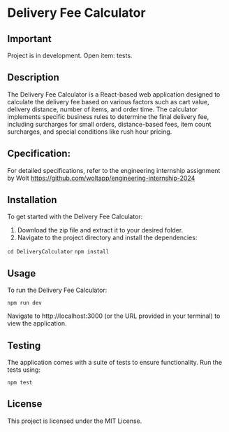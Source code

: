 # Delivery Fee Calculator

## Important

Project is in development. Open item: tests.

## Description

The Delivery Fee Calculator is a React-based web application designed to calculate the delivery fee based on various factors such as cart value, delivery distance, number of items, and order time. The calculator implements specific business rules to determine the final delivery fee, including surcharges for small orders, distance-based fees, item count surcharges, and special conditions like rush hour pricing.

## Cpecification:

For detailed specifications, refer to the engineering internship assignment by Wolt
https://github.com/woltapp/engineering-internship-2024

## Installation

To get started with the Delivery Fee Calculator:

1. Download the zip file and extract it to your desired folder.
2. Navigate to the project directory and install the dependencies:

`cd DeliveryCalculator`
`npm install`

## Usage

To run the Delivery Fee Calculator:

`npm run dev`

Navigate to http://localhost:3000 (or the URL provided in your terminal) to view the application.

## Testing

The application comes with a suite of tests to ensure functionality. Run the tests using:

`npm test`

## License

This project is licensed under the MIT License.
